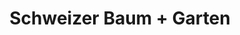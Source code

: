 ---
title: "Schweizer Baum + Garten"
url: /filderstadt/schweizer-baum-garten/
shop: Garten-Center
---